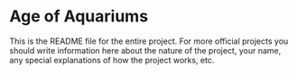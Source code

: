 # Age of Aquariums

This is the README file for the entire project. For more official projects you should write information here about the nature of the project, your name, any special explanations of how the project works, etc.
